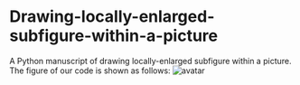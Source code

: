# Drawing-locally-enlarged-subfigure-within-a-picture
A Python manuscript of drawing locally-enlarged subfigure within a picture.
The figure of our code is shown as follows:
![avatar](https://github.com/RojunLin/Drawing-locally-enlarged-subfigure-within-a-picture/losses.jpg)
